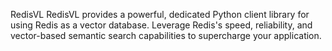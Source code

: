 RedisVL
RedisVL provides a powerful, dedicated Python client library for using Redis as a vector database. Leverage Redis's speed, reliability, and vector-based semantic search capabilities to supercharge your application.

